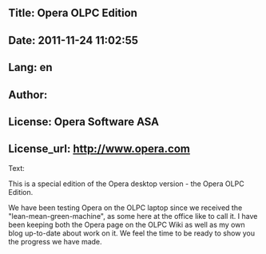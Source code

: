 Title: Opera OLPC Edition
----
Date: 2011-11-24 11:02:55
----
Lang: en
----
Author: 
----
License: Opera Software ASA
----
License_url: http://www.opera.com
----
Text:

<p>
This is a special edition of the Opera desktop version - the Opera OLPC Edition.
</p>
<p>
We have been testing Opera on the OLPC laptop since we received the &quot;lean-mean-green-machine&quot;, as some here at the office like to call it. I have been keeping both the Opera page on the OLPC Wiki as well as my own blog up-to-date about work on it.  
	We feel the time to be ready to show you the progress we have made.
</p>

